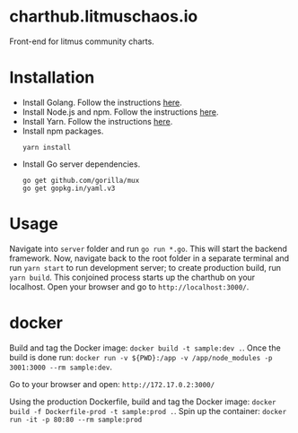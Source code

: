 # charthub.litmuschaos.io  
Front-end for litmus community charts.

# Installation
- Install Golang. Follow the instructions [here](https://golang.org/doc/install).
- Install Node.js and npm. Follow the instructions [here](https://nodejs.org/en/download/current/).
- Install Yarn. Follow the instructions [here](https://yarnpkg.com/en/docs/install).
- Install npm packages.
  ```
  yarn install  
  ```
- Install Go server dependencies.
  ```
  go get github.com/gorilla/mux
  go get gopkg.in/yaml.v3
  ```

# Usage
Navigate into `server` folder and run `go run *.go`. This will start the backend framework. 
Now, navigate back to the root folder in a separate terminal and run `yarn start` to run development server; 
to create production build, run `yarn build`. This conjoined process starts up the charthub on your localhost. 
Open your browser and go to `http://localhost:3000/`.

# docker
Build and tag the Docker image:
`docker build -t sample:dev .`.
Once the build is done run: `docker run -v ${PWD}:/app -v /app/node_modules -p 3001:3000 --rm sample:dev`.

Go to your browser and open: `http://172.17.0.2:3000/`

Using the production Dockerfile, build and tag the Docker image: `docker build -f Dockerfile-prod -t sample:prod .`.
Spin up the container: `docker run -it -p 80:80 --rm sample:prod`
